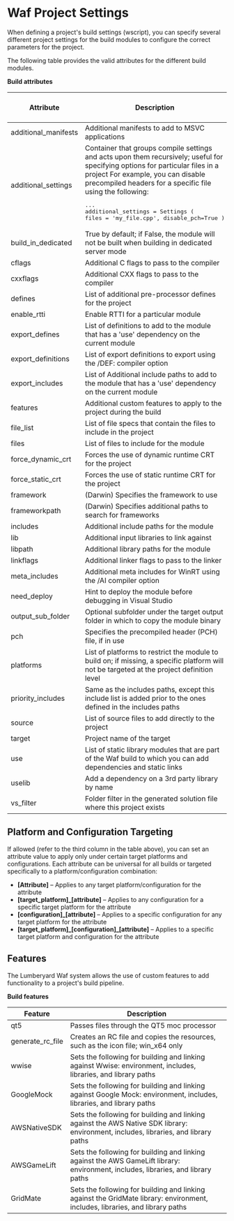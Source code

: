 # Waf Project Settings<a name="waf-project-settings"></a>

When defining a project's build settings \(wscript\), you can specify several different project settings for the build modules to configure the correct parameters for the project\.

The following table provides the valid attributes for the different build modules\.


**Build attributes**  

| Attribute | Description | Target to Platform or Configuration | 
| --- | --- | --- | 
| additional\_manifests | Additional manifests to add to MSVC applications | Y | 
| additional\_settings | Container that groups compile settings and acts upon them recursively; useful for specifying options for particular files in a project For example, you can disable precompiled headers for a specific file using the following:  <pre>...<br />additional_settings = Settings ( files = 'my_file.cpp', disable_pch=True )</pre> | Y | 
| build\_in\_dedicated | True by default; if False, the module will not be built when building in dedicated server mode | N | 
| cflags | Additional C flags to pass to the compiler | Y | 
| cxxflags | Additional CXX flags to pass to the compiler | Y | 
| defines | List of additional pre\-processor defines for the project | Y | 
| enable\_rtti | Enable RTTI for a particular module  | Y | 
| export\_defines | List of definitions to add to the module that has a 'use' dependency on the current module  | Y | 
| export\_definitions | List of export definitions to export using the /DEF: compiler option | Y | 
| export\_includes | List of Additional include paths to add to the module that has a 'use' dependency on the current module  | Y | 
| features | Additional custom features to apply to the project during the build | Y | 
| file\_list | List of file specs that contain the files to include in the project | Y | 
| files | List of files to include for the module  | N | 
| force\_dynamic\_crt | Forces the use of dynamic runtime CRT for the project | N | 
| force\_static\_crt | Forces the use of static runtime CRT for the project | N | 
| framework | \(Darwin\) Specifies the framework to use | Y | 
| frameworkpath | \(Darwin\) Specifies additional paths to search for frameworks | Y | 
| includes | Additional include paths for the module | Y | 
| lib | Additional input libraries to link against | Y | 
| libpath | Additional library paths for the module | Y | 
| linkflags | Additional linker flags to pass to the linker | Y | 
| meta\_includes | Additional meta includes for WinRT using the /AI compiler option | Y | 
| need\_deploy | Hint to deploy the module before debugging in Visual Studio | N | 
| output\_sub\_folder | Optional subfolder under the target output folder in which to copy the module binary | N | 
| pch | Specifies the precompiled header \(PCH\) file, if in use  | N | 
| platforms | List of platforms to restrict the module to build on; if missing, a specific platform will not be targeted at the project definition level | N | 
| priority\_includes | Same as the includes paths, except this include list is added prior to the ones defined in the includes paths | N | 
| source | List of source files to add directly to the project | N | 
| target | Project name of the target | N | 
| use | List of static library modules that are part of the Waf build to which you can add dependencies and static links | Y | 
| uselib | Add a dependency on a 3rd party library by name | Y | 
| vs\_filter | Folder filter in the generated solution file where this project exists | N | 

## Platform and Configuration Targeting<a name="platform-configuration-targeting"></a>

If allowed \(refer to the third column in the table above\), you can set an attribute value to apply only under certain target platforms and configurations\. Each attribute can be universal for all builds or targeted specifically to a platform/configuration combination:
+ **\[Attribute\]** – Applies to any target platform/configuration for the attribute
+ **\[target\_platform\]\_\[attribute\]** – Applies to any configuration for a specific target platform for the attribute
+ **\[configuration\]\_\[attribute\]** – Applies to a specific configuration for any target platform for the attribute
+ **\[target\_platform\]\_\[configuration\]\_\[attribute\]** – Applies to a specific target platform and configuration for the attribute

## Features<a name="waf-project-features"></a>

The Lumberyard Waf system allows the use of custom features to add functionality to a project's build pipeline\.


**Build features**  

| Feature | Description | 
| --- | --- | 
| qt5 | Passes files through the QT5 moc processor | 
| generate\_rc\_file | Creates an RC file and copies the resources, such as the icon file; win\_x64 only | 
| wwise | Sets the following for building and linking against Wwise: environment, includes, libraries, and library paths  | 
| GoogleMock | Sets the following for building and linking against Google Mock: environment, includes, libraries, and library paths | 
| AWSNativeSDK | Sets the following for building and linking against the AWS Native SDK library: environment, includes, libraries, and library paths | 
| AWSGameLift | Sets the following for building and linking against the AWS GameLift library: environment, includes, libraries, and library paths | 
| GridMate | Sets the following for building and linking against the GridMate library: environment, includes, libraries, and library paths | 